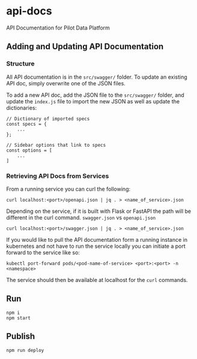# api-docs
API Documentation for Pilot Data Platform


## Adding and Updating API Documentation

### Structure

All API documentation is in the `src/swagger/` folder. To update an existing API doc, simply overwrite one of the JSON files.

To add a new API doc, add the JSON file to the `src/swagger/` folder, and update the `index.js` file to import the new JSON as well as update the dictionaries:
```
// Dictionary of imported specs
const specs = {
    ...
};

// Sidebar options that link to specs
const options = [
    ...
]
```

### Retrieving API Docs from Services


From a running service you can curl the following:
```
curl localhost:<port>/openapi.json | jq . > <name_of_service>.json
```

Depending on the service, if it is built with Flask or FastAPI the path will be different in the curl command. `swagger.json` vs `openapi.json`
```
curl localhost:<port>/swagger.json | jq . > <name_of_service>.json
```

If you would like to pull the API documentation form a running instance in kubernetes and not have to run the service locally you can initiate a port forward to the service like so:
```
kubectl port-forward pods/<pod-name-of-service> <port>:<port> -n <namespace>
```
The service should then be available at localhost for the `curl` commands. 

## Run
```
npm i
npm start
```

## Publish
```
npm run deploy
```

